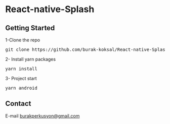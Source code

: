 # React-native-Splash

<h2>Getting Started</h2>

1-Clone the repo

<div class="highlight highlight-source-shell"><pre>git clone https://github.com/burak-koksal/React-native-Splash.git</pre></div>

2- Install yarn packages

<div class="highlight highlight-source-shell"><pre>yarn install</pre></div>

3- Project start

<div class="highlight highlight-source-shell"><pre>yarn android</pre></div>

<h2>Contact</h2>

E-mail burakperkusyon@gmail.com




